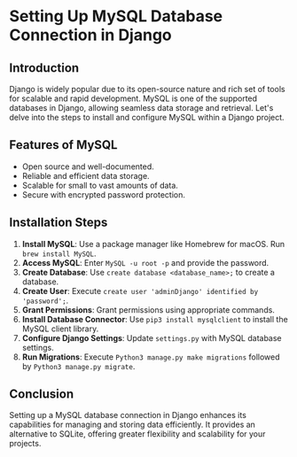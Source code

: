 # Setting Up MySQL Database Connection in Django

## Introduction
Django is widely popular due to its open-source nature and rich set of tools for scalable and rapid development. MySQL is one of the supported databases in Django, allowing seamless data storage and retrieval. Let's delve into the steps to install and configure MySQL within a Django project.

## Features of MySQL
- Open source and well-documented.
- Reliable and efficient data storage.
- Scalable for small to vast amounts of data.
- Secure with encrypted password protection.

## Installation Steps
1. **Install MySQL**: Use a package manager like Homebrew for macOS. Run `brew install MySQL`.
2. **Access MySQL**: Enter `MySQL -u root -p` and provide the password.
3. **Create Database**: Use `create database <database_name>;` to create a database.
4. **Create User**: Execute `create user 'adminDjango' identified by 'password';`.
5. **Grant Permissions**: Grant permissions using appropriate commands.
6. **Install Database Connector**: Use `pip3 install mysqlclient` to install the MySQL client library.
7. **Configure Django Settings**: Update `settings.py` with MySQL database settings.
8. **Run Migrations**: Execute `Python3 manage.py make migrations` followed by `Python3 manage.py migrate`.

## Conclusion
Setting up a MySQL database connection in Django enhances its capabilities for managing and storing data efficiently. It provides an alternative to SQLite, offering greater flexibility and scalability for your projects.